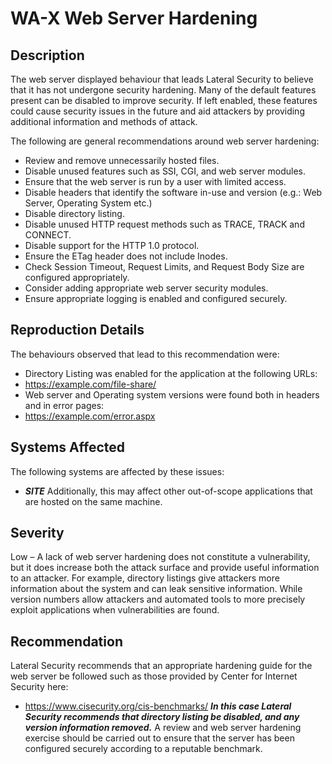 WA-X Web Server Hardening
=========================

Description
-----------
The web server displayed behaviour that leads Lateral Security to believe that it has not undergone security hardening. Many of the default features present can be disabled to improve security. If left enabled, these features could cause security issues in the future and aid attackers by providing additional information and methods of attack. 

The following are general recommendations around web server hardening:
* Review and remove unnecessarily hosted files.
* Disable unused features such as SSI, CGI, and web server modules.
* Ensure that the web server is run by a user with limited access.
* Disable headers that identify the software in-use and version (e.g.: Web Server, Operating System etc.)
* Disable directory listing.
* Disable unused HTTP request methods such as TRACE, TRACK and CONNECT.
* Disable support for the HTTP 1.0 protocol.
* Ensure the ETag header does not include Inodes.
* Check Session Timeout, Request Limits, and Request Body Size are configured appropriately.
* Consider adding appropriate web server security modules.
* Ensure appropriate logging is enabled and configured securely.

Reproduction Details
--------------------
The behaviours observed that lead to this recommendation were:
* Directory Listing was enabled for the application at the following URLs:
* https://example.com/file-share/
* Web server and Operating system versions were found both in headers and in error pages:
* https://example.com/error.aspx

Systems Affected
----------------
The following systems are affected by these issues:
* ***SITE***
Additionally, this may affect other out-of-scope applications that are hosted on the same machine.

Severity
--------
Low – A lack of web server hardening does not constitute a vulnerability, but it does increase both the attack surface and provide useful information to an attacker. For example, directory listings give attackers more information about the system and can leak sensitive information. While version numbers allow attackers and automated tools to more precisely exploit applications when vulnerabilities are found. 

Recommendation
--------------
Lateral Security recommends that an appropriate hardening guide for the web server be followed such as those provided by Center for Internet Security here:
* https://www.cisecurity.org/cis-benchmarks/
***In this case Lateral Security recommends that directory listing be disabled, and any version information removed.*** A review and web server hardening exercise should be carried out to ensure that the server has been configured securely according to a reputable benchmark.
